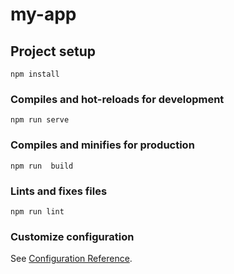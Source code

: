 # my-app

## Project setup

```
npm install
```

### Compiles and hot-reloads for development

```
npm run serve
```

### Compiles and minifies for production

```
npm run  build
```

### Lints and fixes files

```
npm run lint
```

### Customize configuration

See [Configuration Reference](https://cli.vuejs.org/config/).
